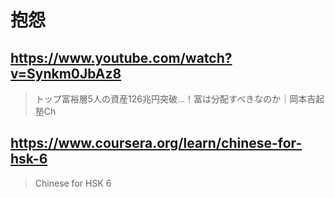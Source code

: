 # 抱怨

## https://www.youtube.com/watch?v=Synkm0JbAz8

> トップ富裕層5人の資産126兆円突破…！富は分配すべきなのか｜岡本吉起塾Ch

## https://www.coursera.org/learn/chinese-for-hsk-6

> Chinese for HSK 6
